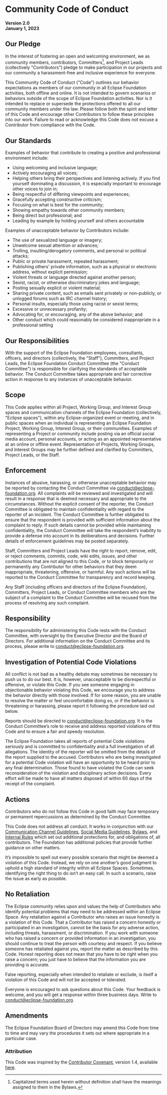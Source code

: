 # Community Code of Conduct

**Version 2.0  
January 1, 2023**

## Our Pledge

In the interest of fostering an open and welcoming environment, we as community members, contributors, Committers[^1], and Project Leads (collectively "Contributors") pledge to make participation in our projects and our community a harassment-free and inclusive experience for everyone.

This Community Code of Conduct ("Code") outlines our behavior expectations as members of our community in all Eclipse Foundation activities, both offline and online. It is not intended to govern scenarios or behaviors outside of the scope of Eclipse Foundation activities. Nor is it intended to replace or supersede the protections offered to all our community members under the law. Please follow both the spirit and letter of this Code and encourage other Contributors to follow these principles into our work. Failure to read or acknowledge this Code does not excuse a Contributor from compliance with the Code.

## Our Standards

Examples of behavior that contribute to creating a positive and professional environment include:

- Using welcoming and inclusive language;
- Actively encouraging all voices;
- Helping others bring their perspectives and listening actively. If you find yourself dominating a discussion, it is especially important to encourage other voices to join in;
- Being respectful of differing viewpoints and experiences;
- Gracefully accepting constructive criticism;
- Focusing on what is best for the community;
- Showing empathy towards other community members;
- Being direct but professional; and
- Leading by example by holding yourself and others accountable

Examples of unacceptable behavior by Contributors include:

- The use of sexualized language or imagery;
- Unwelcome sexual attention or advances;
- Trolling, insulting/derogatory comments, and personal or political attacks;
- Public or private harassment, repeated harassment;
- Publishing others' private information, such as a physical or electronic address, without explicit permission;
- Violent threats or language directed against another person;
- Sexist, racist, or otherwise discriminatory jokes and language;
- Posting sexually explicit or violent material;
- Sharing private content, such as emails sent privately or non-publicly, or unlogged forums such as IRC channel history;
- Personal insults, especially those using racist or sexist terms;
- Excessive or unnecessary profanity;
- Advocating for, or encouraging, any of the above behavior; and
- Other conduct which could reasonably be considered inappropriate in a professional setting

## Our Responsibilities

With the support of the Eclipse Foundation employees, consultants, officers, and directors (collectively, the "Staff"), Committers, and Project Leads, the Eclipse Foundation Conduct Committee (the "Conduct Committee") is responsible for clarifying the standards of acceptable behavior. The Conduct Committee takes appropriate and fair corrective action in response to any instances of unacceptable behavior.

## Scope

This Code applies within all Project, Working Group, and Interest Group spaces and communication channels of the Eclipse Foundation (collectively, "Eclipse spaces"), within any Eclipse-organized event or meeting, and in public spaces when an individual is representing an Eclipse Foundation Project, Working Group, Interest Group, or their communities. Examples of representing a Project or community include posting via an official social media account, personal accounts, or acting as an appointed representative at an online or offline event. Representation of Projects, Working Groups, and Interest Groups may be further defined and clarified by Committers, Project Leads, or the Staff.

## Enforcement

Instances of abusive, harassing, or otherwise unacceptable behavior may be reported by contacting the Conduct Committee via conduct@eclipse-foundation.org. All complaints will be reviewed and investigated and will result in a response that is deemed necessary and appropriate to the circumstances. Without the explicit consent of the reporter, the Conduct Committee is obligated to maintain confidentiality with regard to the reporter of an incident. The Conduct Committee is further obligated to ensure that the respondent is provided with sufficient information about the complaint to reply. If such details cannot be provided while maintaining confidentiality, the Conduct Committee will take the respondent‘s inability to provide a defense into account in its deliberations and decisions. Further details of enforcement guidelines may be posted separately.

Staff, Committers and Project Leads have the right to report, remove, edit, or reject comments, commits, code, wiki edits, issues, and other contributions that are not aligned to this Code, or to block temporarily or permanently any Contributor for other behaviors that they deem inappropriate, threatening, offensive, or harmful. Any such actions will be reported to the Conduct Committee for transparency and record keeping.

Any Staff (including officers and directors of the Eclipse Foundation), Committers, Project Leads, or Conduct Committee members who are the subject of a complaint to the Conduct Committee will be recused from the process of resolving any such complaint.

## Responsibility

The responsibility for administering this Code rests with the Conduct Committee, with oversight by the Executive Director and the Board of Directors. For additional information on the Conduct Committee and its process, please write to <conduct@eclipse-foundation.org>.

## Investigation of Potential Code Violations

All conflict is not bad as a healthy debate may sometimes be necessary to push us to do our best. It is, however, unacceptable to be disrespectful or offensive, or violate this Code. If you see someone engaging in objectionable behavior violating this Code, we encourage you to address the behavior directly with those involved. If for some reason, you are unable to resolve the matter or feel uncomfortable doing so, or if the behavior is threatening or harassing, please report it following the procedure laid out below.

Reports should be directed to <conduct@eclipse-foundation.org>. It is the Conduct Committee’s role to receive and address reported violations of this Code and to ensure a fair and speedy resolution.

The Eclipse Foundation takes all reports of potential Code violations seriously and is committed to confidentiality and a full investigation of all allegations. The identity of the reporter will be omitted from the details of the report supplied to the accused. Contributors who are being investigated for a potential Code violation will have an opportunity to be heard prior to any final determination. Those found to have violated the Code can seek reconsideration of the violation and disciplinary action decisions. Every effort will be made to have all matters disposed of within 60 days of the receipt of the complaint.

## Actions
Contributors who do not follow this Code in good faith may face temporary or permanent repercussions as determined by the Conduct Committee.

This Code does not address all conduct. It works in conjunction with our [Communication Channel Guidelines](https://www.eclipse.org/org/documents/communication-channel-guidelines/), [Social Media Guidelines](https://www.eclipse.org/org/documents/social_media_guidelines.php), [Bylaws](https://www.eclipse.org/org/documents/eclipse-foundation-be-bylaws-en.pdf), and [Internal Rules](https://www.eclipse.org/org/documents/ef-be-internal-rules.pdf) which set out additional protections for, and obligations of, all contributors. The Foundation has additional policies that provide further guidance on other matters.

It’s impossible to spell out every possible scenario that might be deemed a violation of this Code. Instead, we rely on one another’s good judgment to uphold a high standard of integrity within all Eclipse Spaces. Sometimes, identifying the right thing to do isn’t an easy call. In such a scenario, raise the issue as early as possible.

## No Retaliation

The Eclipse community relies upon and values the help of Contributors who identify potential problems that may need to be addressed within an Eclipse Space. Any retaliation against a Contributor who raises an issue honestly is a violation of this Code. That a Contributor has raised a concern honestly or participated in an investigation, cannot be the basis for any adverse action, including threats, harassment, or discrimination. If you work with someone who has raised a concern or provided information in an investigation, you should continue to treat the person with courtesy and respect. If you believe someone has retaliated against you, report the matter as described by this Code. Honest reporting does not mean that you have to be right when you raise a concern; you just have to believe that the information you are providing is accurate.

False reporting, especially when intended to retaliate or exclude, is itself a violation of this Code and will not be accepted or tolerated.

Everyone is encouraged to ask questions about this Code. Your feedback is welcome, and you will get a response within three business days. Write to <conduct@eclipse-foundation.org>.

## Amendments

The Eclipse Foundation Board of Directors may amend this Code from time to time and may vary the procedures it sets out where appropriate in a particular case.

### Attribution

This Code was inspired by the [Contributor Covenant](https://www.contributor-covenant.org/), version 1.4, available [here](https://www.contributor-covenant.org/version/1/4/code-of-conduct/).

[^1]: Capitalized terms used herein without definition shall have the meanings assigned to them in the Bylaws.
